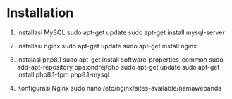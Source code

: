 # Installation
1. installasi MySQL
   sudo apt-get update
   sudo apt-get install mysql-server

3. installasi nginx
   sudo apt-get update
   sudo apt-get install nginx

5. instalasi php8.1
   sudo apt-get install software-properties-common
   sudo add-apt-repository ppa:ondrej/php
   sudo apt-get update
   sudo apt-get install php8.1-fpm php8.1-mysql

6. Konfigurasi Nginx
   sudo nano /etc/nginx/sites-available/namawebanda

   

   
  
   
